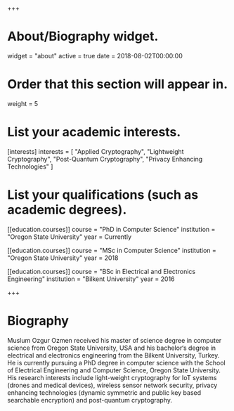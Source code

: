 +++
# About/Biography widget.
widget = "about"
active = true
date = 2018-08-02T00:00:00

# Order that this section will appear in.
weight = 5

# List your academic interests.
[interests]
  interests = [
    "Applied Cryptography",
    "Lightweight Cryptography",
    "Post-Quantum Cryptography",
    "Privacy Enhancing Technologies"
  ]

# List your qualifications (such as academic degrees).
[[education.courses]]
  course = "PhD in Computer Science"
  institution = "Oregon State University"
  year = Currently

[[education.courses]]
  course = "MSc in Computer Science"
  institution = "Oregon State University"
  year = 2018

[[education.courses]]
  course = "BSc in Electrical and Electronics Engineering"
  institution = "Bilkent University"
  year = 2016
 
+++

# Biography

Muslum Ozgur Ozmen received his master of science degree in computer science from Oregon State University, USA and his bachelor‘s degree in electrical and electronics engineering from the Bilkent University, Turkey. He is currently pursuing a PhD degree in computer science with the School of Electrical Engineering and Computer Science, Oregon State University. His research interests include light-weight cryptography for IoT systems (drones and medical devices), wireless sensor network security, privacy enhancing technologies (dynamic symmetric and public key based searchable encryption) and post-quantum cryptography.
